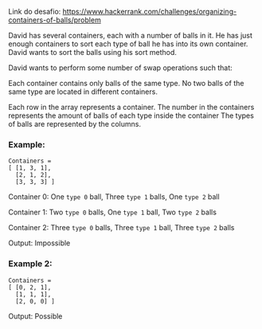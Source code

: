 Link do desafio: https://www.hackerrank.com/challenges/organizing-containers-of-balls/problem

David has several containers, each with a number of balls in it. He has just enough containers to sort each type of ball he has into its own container. David wants to sort the balls using his sort method.

David wants to perform some number of swap operations such that:

Each container contains only balls of the same type.
No two balls of the same type are located in different containers.

Each row in the array represents a container.
The number in the containers represents the amount of balls of each type inside the container
The types of balls are represented by the columns.

### Example:
```
Containers = 
[ [1, 3, 1],
  [2, 1, 2],
  [3, 3, 3] ]
```
Container 0: One `type 0` ball, Three `type 1` balls, One `type 2` ball

Container 1: Two `type 0` balls, One `type 1` ball, Two `type 2` balls

Container 2: Three `type 0` balls, Three `type 1` ball, Three `type 2` balls

Output: Impossible

### Example 2:
```
Containers = 
[ [0, 2, 1],
  [1, 1, 1],
  [2, 0, 0] ]
```
Output: Possible

